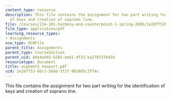 ```yaml
---
content_type: resource
description: This file contains the assignment for two part writing for the identification
  of keys and creation of soprano line.
file: /courses/21m-301-harmony-and-counterpoint-i-spring-2005/1e2dff536bc156dd3f2f903885c3ff4c_asgnmnt5_twopart.pdf
file_type: application/pdf
learning_resource_types:
- Assignments
ocw_type: OCWFile
parent_title: Assignments
parent_type: CourseSection
parent_uid: 84e4eb93-b285-ee61-df33-ba27bf276d5d
resourcetype: Document
title: asgnmnt5_twopart.pdf
uid: 1e2dff53-6bc1-56dd-3f2f-903885c3ff4c
---
```

This file contains the assignment for two part writing for the identification of keys and creation of soprano line.

